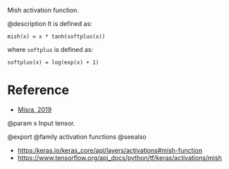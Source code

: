 Mish activation function.

@description
It is defined as:

`mish(x) = x * tanh(softplus(x))`

where `softplus` is defined as:

`softplus(x) = log(exp(x) + 1)`

# Reference
- [Misra, 2019](https://arxiv.org/abs/1908.08681)

@param x Input tensor.

@export
@family activation functions
@seealso
+ <https:/keras.io/keras_core/api/layers/activations#mish-function>
+ <https://www.tensorflow.org/api_docs/python/tf/keras/activations/mish>
